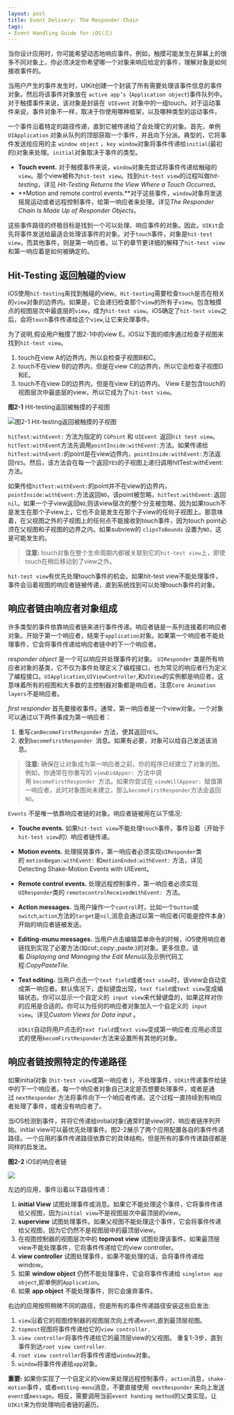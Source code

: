 ```yaml
---
layout: post
title: Event Delivery: The Responder Chain
tags: 
- Event Handling Guide for iOS(三)
---
```


当你设计应用时，你可能希望动态地响应事件。例如，触摸可能发生在屏幕上的很多不同对象上，你必须决定你希望哪一个对象来响应给定的事件，理解对象是如何接收事件的。

当用户产生的事件发生时，UIKit创建一个封装了所有需要处理该事件信息的事件对象。然后将该事件对象放在 `active app’s `(`Application object`)事件队列中。对于触摸事件来说，该对象是封装在` UIEvent` 对象中的一组touch。对于运动事件来说，事件对象不一样，取决于你使用哪种框架，以及哪种类型的运动事件。

一个事件沿着特定的路径传递，直到它被传递给了会处理它的对象。首先，单例` UIApplication` 对象从队列的顶部获取一个事件，并且向下分派。典型的，它将事件发送给应用的主 `window object` ，`key window`对象将事件传递给`initial`(最初的)对象来处理。`initial`对象取决于事件的类型。

- **Touch event.** 对于触摸事件来说，`window`对象先尝试将事件传递给触碰的`view`。那个view被称为`hit-test view`。找到`hit-test view`的过程叫做*hit-testing*，详见 *Hit-Testing Returns the View Where a Touch Occurred*。
- **Motion and remote control events.**对于这些事件，`window`对象将发送摇晃运动或者远程控制事件，给第一响应者来处理。详见*The Responder Chain Is Made Up of Responder Objects*。

这些事件路径的终极目标是找到一个可以处理、响应事件的对象。因此，`UIKit`会先将事件发送给最适合处理该事件的对象。对于`touch`事件，对象是`hit-test view`，而其他事件，则是第一响应者。以下的章节更详细的解释了`hit-test view`和第一响应着是如何被确定的。

## Hit-Testing 返回触碰的view

iOS使用`hit-testing`来找到触碰的view。`Hit-testing`需要检查`touch`是否在相关的`view`对象的边界内。如果是，它会递归检查那个`view`的所有子`view`。包含触摸点的视图层次中最底层的`view`，成为`hit-test view`。iOS确定了`hit-test view`之后，会将`touch`事件传递给这个`view`,让它来处理事件。

为了说明,假设用户触摸了图2-1中的view E。iOS以下面的顺序通过检查子视图来找到`hit-test view`。

1. touch在view A的边界内，所以会检查子视图B和C。
2. touch不在view B的边界内，但是在view C的边界内，所以它会检查子视图D和E。
3. touch不在view D的边界内，但是在view E的边界内。
   View E是包含touch的视图层次中最底层的view，所以它成为了`hit-test view`。

 **图2-1** Hit-testing返回被触摸的子视图

![图2-1 Hit-testing返回被触摸的子视图](https://developer.apple.com/library/content/documentation/EventHandling/Conceptual/EventHandlingiPhoneOS/Art/hit_testing_2x.png)



`hitTest:withEvent:` 方法为指定的 `CGPoint` 和 `UIEvent `返回`hit test view`。`hitTest:withEvent`方法先调用`pointInside:withEvent:`方法。如果传递给`hitTest:withEvent:`的point是在view边界内，`pointInside:withEvent:`方法返回`YES`。然后，该方法会在每一个返回`YES`的子视图上递归调用hitTest:withEvent:方法。

如果传给`hitTest:withEvent:`的point并不在view的边界内，`pointInside:withEvent:`方法返回`NO`，该point被忽略，`hitTest:withEvent:`返回`nil`。如果一个子view返回`NO`,则该view层次的整个分支被忽略，因为如果touch不是发生在那个子view上，它也不会是发生在那个子view的任何子视图上。那意味着，在父视图之外的子视图上的任何点不能接收到touch事件，因为touch point必须在父视图和子视图的边界之内。如果subview的 `clipsToBounds` 设置为`NO`，这是可能发生的。

> **注意:** touch对象在整个生命周期内都被关联到它的`hit-test view`上，即使touch在稍后移动到了view之外。

`hit-test view`有优先处理touch事件的机会。如果hit-test view不能处理事件，事件会沿着视图的响应者链被传递，直到系统找到可以处理touch事件的对象。

## 响应者链由响应者对象组成

许多类型的事件依靠响应者链来进行事件传递。响应者链是一系列连接着的响应者对象。开始于第一个响应者，结束于`application`对象。如果第一个响应者不能处理事件，它会将事件传递给响应者链中的下一个响应者。

*responder object* 是一个可以响应并处理事件的对象。 `UIResponder` 类是所有响应者对象的基类，它不仅为事件处理定义了编程接口，也为常见的响应者行为定义了编程接口。`UIApplication`,`UIViewController`,和`UIView`的实例都是响应者，这意味着所有的视图和大多数的主控制器对象都是响应者。注意`Core Animation layers`不是响应者。

*first responder* 首先要接收事件。通常，第一响应者是一个view对象。一个对象可以通过以下两件事成为第一响应者：

1. 重写`canBecomeFirstResponder` 方法，使其返回`YES`。
2. 收到`becomeFirstResponder `消息。如果有必要，对象可以给自己发送该消息。

> **注意:** 确保在让对象成为第一响应者之前，你的程序已经建立了对象的图。例如，你通常在你重写的 `viewDidApper: `方法中调用 `becomeFirstResponder `方法。如果你尝试在 `viewWillAppear: `赋值第一响应者，此时对象图尚未建立，那么`becomeFirstResponder`方法会返回`NO`。

`Events` 不是唯一依靠响应者链的对象。响应者链被用在以下情况:

- **Touche events.** 如果`hit-test view`不能处理`touch`事件，事件沿着（开始于`hit-test view`的）响应者链传递。

- **Motion events.** 处理摇晃事件，第一响应者必须实现`UIResponder`类的 `motionBegan:withEvent:` 和`motionEnded:withEvent:` 方法，详见Detecting Shake-Motion Events with UIEvent。

- **Remote control events.** 处理远程控制事件，第一响应者必须实现`UIResponder`类的 `remotecontrolReceivedWithEvent: `方法。

- **Action messages.** 当用户操作一个`control`时，比如一个`button`或`switch`,`action`方法的`target`是`nil`,消息会通过以第一响应者(可能是控件本身）开始的响应者链被发送。

- **Editing-munu messages.** 当用户点击编辑菜单命令的时候，iOS使用响应者链找到实现了必要方法(如cut:,copy:,paste:)的对象。更多信息，请看 *Displaying and Managing the Edit Menu*以及示例代码工程:*CopyPasteTile.*

- **Text editing.** 当用户点击一个`text field`或者`text view`时，该view会自动变成第一响应者。默认情况下，虚拟键盘出现，`text field`或`text view`变成编辑状态。你可以显示一个自定义的` input view`来代替键盘的，如果这样对你的应用是合适的。你可以为任何的响应者对象加入一个自定义的` input view`。详见*Custom Views for Data input* 。

  `UIKit`自动将用户点击的`text field`或`text view`变成第一响应者;应用必须显式的使用`becomFirstResponder`方法来设置所有其他的对象。

## 响应者链按照特定的传递路径

如果initial对象 (`hit-test view`或第一响应者 )，不处理事件，`UIKit`传递事件给链中的下一个响应者。每一个响应者对象自己决定是否想要处理事件，或者是通过 `nextResponder` 方法将事件向下一个响应者传递。这个过程一直持续到有响应者处理了事件，或者没有响应者了。

当iOS检测到事件，并将它传递给initial对象(通常时是view)时，响应者链序列开始。initial view可以最优先处理事件。图2-2展示了两个应用配置各自的事件传递路径。一个应用的事件传递路径依靠它的具体结构，但是所有的事件传递路径都是同样的启发法。

**图2-2** iOS的响应者链

![](https://developer.apple.com/library/content/documentation/EventHandling/Conceptual/EventHandlingiPhoneOS/Art/iOS_responder_chain_2x.png)

左边的应用，事件沿着以下路径传递：

1. **initial View** 试图处理事件或消息。如果它不能处理这个事件，它将事件传递给父视图，因为`initial view`不是视图层次中最顶层的view。
2. **superview** 试图处理事件。如果父视图不能处理这个事件，它会将事件传递给父视图，因为它仍然不是视图层中的最顶层view。
3. 在视图控制器的视图层次中的 **topmost view** 试图处理该事件。如果最顶层view不能处理事件，它将事件传递给它的view controller。
4. **view controller** 试图处理事件，如果不能处理的话，会将事件传递给window。
5. 如果 **window object** 仍然不能处理事件，它会将事件传递给 `singleton app object`,即单例的`Application`。
6. 如果 **app object** 不能处理事件，则它会废弃事件。

右边的应用按照稍微不同的路径，但是所有的事件传递路径安装这些启发法:

1. `view`沿着它的视图控制器的视图层次向上传递`event`,直到最顶层视图。
2. `topmost`视图将事件传递给它的`view controller.`
3. `view controller`将事件传递给它的最顶层view的父视图。
   重复1-3步，直到事件到达`root view controller`.
4. `root view controller`将事件传递给`window`对象。
5. `window`将事件传递给`app`对象。

**重要:** 如果你实现了一个自定义的view来处理远程控制事件，`action`消息，`shake-motion`事件，或者`editing-menu`消息，不要直接使用` nextResponder` 来向上发送`event`或`message`。相反，需要调用当前`event handing method`的父类实现，让`UIKit`来为你处理响应者链的遍历。
